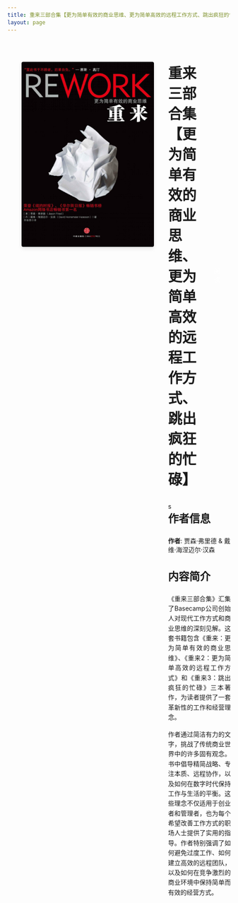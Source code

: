 ```yaml
---
title: 重来三部合集【更为简单有效的商业思维、更为简单高效的远程工作方式、跳出疯狂的忙碌】
layout: page
---
```

<div class="book-info">
  <div class="book-cover">
    <img src="https://github.com/binarycoder777/personal-pic/blob/main/pic/Xnip2025-02-21_08-45-25.jpg" alt="重来三部合集【更为简单有效的商业思维、更为简单高效的远程工作方式、跳出疯狂的忙碌】">
  </div>
  <div class="book-details">
    <div class="book-title">
      <h1>重来三部合集【更为简单有效的商业思维、更为简单高效的远程工作方式、跳出疯狂的忙碌】</h1>
      <a href="https://github.com/binarycoder777/perosonal-book/blob/main/book/%E9%87%8D%E6%9D%A5%E4%B8%89%E9%83%A8%E5%90%88%E9%9B%86%E3%80%90%E6%9B%B4%E4%B8%BA%E7%AE%80%E5%8D%95%E6%9C%89%E6%95%88%E7%9A%84%E5%95%86%E4%B8%9A%E6%80%9D%E7%BB%B4%E3%80%81%E6%9B%B4%E4%B8%BA%E7%AE%80%E5%8D%95%E9%AB%98%E6%95%88%E7%9A%84%E8%BF%9C%E7%A8%8B%E5%B7%A5%E4%BD%9C%E6%96%B9%E5%BC%8F%E3%80%81%E8%B7%B3%E5%87%BA%E7%96%AF%E7%8B%82%E7%9A%84%E5%BF%99%E7%A2%8C%E3%80%91%20(%E8%B4%BE%E6%A3%AE%C2%B7%E5%BC%97%E9%87%8C%E5%BE%B7%20%20%E6%88%B4%E7%BB%B4%C2%B7%E6%B5%B7%E6%B6%85%E8%BF%88%E5%B0%94%C2%B7%E6%B1%89%E6%A3%AE)%20(Z-Library).epub" class="read-link">阅读</a>
    </div>
    <div class="author-info">s
      <h2>作者信息</h2>
      <p><strong>作者</strong>: 贾森·弗里德 & 戴维·海涅迈尔·汉森</p>
    </div>
    <div class="book-intro">
      <h2>内容简介</h2>
      <div class="intro-content">
        <p>《重来三部合集》汇集了Basecamp公司创始人对现代工作方式和商业思维的深刻见解。这套书籍包含《重来：更为简单有效的商业思维》、《重来2：更为简单高效的远程工作方式》和《重来3：跳出疯狂的忙碌》三本著作，为读者提供了一套革新性的工作和经营理念。</p>
        <p>作者通过简洁有力的文字，挑战了传统商业世界中的许多固有观念。书中倡导精简战略、专注本质、远程协作，以及如何在数字时代保持工作与生活的平衡。这些理念不仅适用于创业者和管理者，也为每个希望改善工作方式的职场人士提供了实用的指导。作者特别强调了如何避免过度工作、如何建立高效的远程团队，以及如何在竞争激烈的商业环境中保持简单而有效的经营方式。</p>
      </div>
    </div>
  </div>
</div>

<style>
.book-info {
  display: flex;
  gap: 2rem;
  margin: 2rem 0;
  background-color: var(--vp-c-bg-soft);
  padding: 2rem;
  border-radius: 8px;
}

.book-cover img {
  max-width: 300px;
  height: auto;
  border-radius: 4px;
  box-shadow: 0 4px 8px rgba(0, 0, 0, 0.1);
}

.book-details {
  flex: 2;
}

.book-details h2 {
  margin-top: 0;
  color: var(--vp-c-text-1);
  font-size: 1.5rem;
  border-bottom: 2px solid var(--vp-c-divider);
  padding-bottom: 0.5rem;
  margin-bottom: 1rem;
}

.author-info {
  margin-bottom: 2rem;
}

.author-info p {
  margin: 0.5rem 0;
  color: var(--vp-c-text-2);
}

.intro-content {
  line-height: 1.6;
  color: var(--vp-c-text-2);
}

.intro-content p {
  margin: 1rem 0;
  text-align: justify;
}

@media (max-width: 768px) {
  .book-info {
    flex-direction: column;
    padding: 1rem;
  }

  .book-cover img {
    max-width: 100%;
  }
}

.book-title {
  display: flex;
  align-items: center;
  gap: 1rem;
  margin-bottom: 2rem;
}

.book-title h1 {
  margin: 0;
  color: var(--vp-c-text-1);
  font-size: 2rem;
}

.read-link {
  display: inline-block;
  padding: 0.5rem 1.5rem;
  background-color: var(--vp-c-brand);
  color: white;
  text-decoration: none;
  border-radius: 4px;
  transition: background-color 0.2s;
}

.read-link:hover {
  background-color: var(--vp-c-brand-dark);
}
</style>
